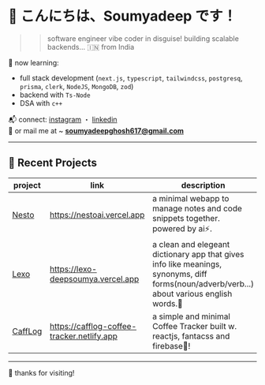 # 👋 こんにちは、Soumyadeep です！

>> software engineer
>> vibe coder in disguise!
>> building scalable backends...
🇮🇳 from India

🌱 now learning:
- full stack development (``next.js``, ``typescript``, ``tailwindcss``, ``postgresq``, ``prisma``, ``clerk``, `NodeJS`, `MongoDB`, `zod`)
- backend with ``Ts-Node``
- DSA with ``c++``


<!-- 🧠 code — making software with feeling and logic -->

📬 connect:
 [instagram](https://instagram.com/_deep_.soumya/) ・ [linkedin](https://www.linkedin.com/in/deepsoumya617/) <br/>
📩 or mail me at ~ **soumyadeepghosh617@gmail.com**

---

## 📂 Recent Projects

| project | link | description
|--------|---------|----------------|
| [Nesto](https://github.com/deepsoumya617/nesto) | https://nestoai.vercel.app | a minimal webapp to manage notes and code snippets together. powered by ai⚡.  |
| [Lexo](https://github.com/deepsoumya617/lexo) | https://lexo-deepsoumya.vercel.app | a clean and elegeant dictionary app that gives info like meanings, synonyms, diff forms(noun/adverb/verb...) about various english words.📑|
| [CaffLog](https://github.com/deepsoumya617/CaffLog) | https://cafflog-coffee-tracker.netlify.app | a simple and minimal Coffee Tracker built w. reactjs, fantacss and firebase🚀! |

---

🌼 thanks for visiting!
